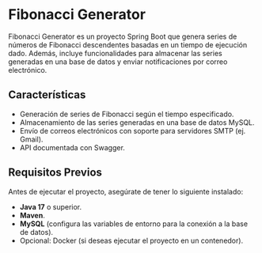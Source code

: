 # Fibonacci Generator

Fibonacci Generator es un proyecto Spring Boot que genera series de números de Fibonacci descendentes basadas en un tiempo de ejecución dado. Además, incluye funcionalidades para almacenar las series generadas en una base de datos y enviar notificaciones por correo electrónico.

## Características

- Generación de series de Fibonacci según el tiempo especificado.
- Almacenamiento de las series generadas en una base de datos MySQL.
- Envío de correos electrónicos con soporte para servidores SMTP (ej. Gmail).
- API documentada con Swagger.

## Requisitos Previos

Antes de ejecutar el proyecto, asegúrate de tener lo siguiente instalado:

- **Java 17** o superior.
- **Maven**.
- **MySQL** (configura las variables de entorno para la conexión a la base de datos).
- Opcional: Docker (si deseas ejecutar el proyecto en un contenedor).
